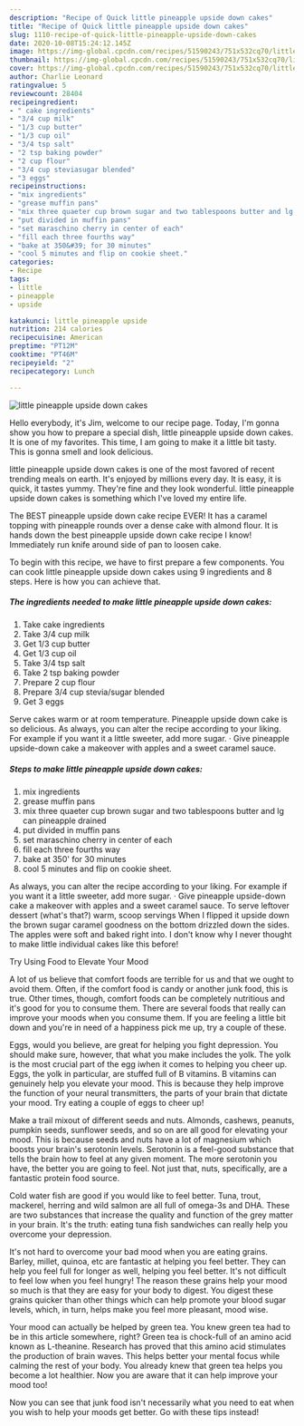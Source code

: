 ```yaml
---
description: "Recipe of Quick little pineapple upside down cakes"
title: "Recipe of Quick little pineapple upside down cakes"
slug: 1110-recipe-of-quick-little-pineapple-upside-down-cakes
date: 2020-10-08T15:24:12.145Z
image: https://img-global.cpcdn.com/recipes/51590243/751x532cq70/little-pineapple-upside-down-cakes-recipe-main-photo.jpg
thumbnail: https://img-global.cpcdn.com/recipes/51590243/751x532cq70/little-pineapple-upside-down-cakes-recipe-main-photo.jpg
cover: https://img-global.cpcdn.com/recipes/51590243/751x532cq70/little-pineapple-upside-down-cakes-recipe-main-photo.jpg
author: Charlie Leonard
ratingvalue: 5
reviewcount: 28404
recipeingredient:
- " cake ingredients"
- "3/4 cup milk"
- "1/3 cup butter"
- "1/3 cup oil"
- "3/4 tsp salt"
- "2 tsp baking powder"
- "2 cup flour"
- "3/4 cup steviasugar blended"
- "3 eggs"
recipeinstructions:
- "mix ingredients"
- "grease muffin pans"
- "mix three quaeter cup brown sugar and two tablespoons butter and lg can pineapple drained"
- "put divided in muffin pans"
- "set maraschino cherry in center of each"
- "fill each three fourths way"
- "bake at 350&#39; for 30 minutes"
- "cool 5 minutes and flip on cookie sheet."
categories:
- Recipe
tags:
- little
- pineapple
- upside

katakunci: little pineapple upside 
nutrition: 214 calories
recipecuisine: American
preptime: "PT12M"
cooktime: "PT46M"
recipeyield: "2"
recipecategory: Lunch

---
```



![little pineapple upside down cakes](https://img-global.cpcdn.com/recipes/51590243/751x532cq70/little-pineapple-upside-down-cakes-recipe-main-photo.jpg)

Hello everybody, it's Jim, welcome to our recipe page. Today, I'm gonna show you how to prepare a special dish, little pineapple upside down cakes. It is one of my favorites. This time, I am going to make it a little bit tasty. This is gonna smell and look delicious.

little pineapple upside down cakes is one of the most favored of recent trending meals on earth. It's enjoyed by millions every day. It is easy, it is quick, it tastes yummy. They're fine and they look wonderful. little pineapple upside down cakes is something which I've loved my entire life.

The BEST pineapple upside down cake recipe EVER! It has a caramel topping with pineapple rounds over a dense cake with almond flour. It is hands down the best pineapple upside down cake recipe I know! Immediately run knife around side of pan to loosen cake.


To begin with this recipe, we have to first prepare a few components. You can cook little pineapple upside down cakes using 9 ingredients and 8 steps. Here is how you can achieve that.

<!--inarticleads1-->

##### The ingredients needed to make little pineapple upside down cakes:

1. Take  cake ingredients
1. Take 3/4 cup milk
1. Get 1/3 cup butter
1. Get 1/3 cup oil
1. Take 3/4 tsp salt
1. Take 2 tsp baking powder
1. Prepare 2 cup flour
1. Prepare 3/4 cup stevia/sugar blended
1. Get 3 eggs


Serve cakes warm or at room temperature. Pineapple upside down cake is so delicious. As always, you can alter the recipe according to your liking. For example if you want it a little sweeter, add more sugar. · Give pineapple upside-down cake a makeover with apples and a sweet caramel sauce. 

<!--inarticleads2-->

##### Steps to make little pineapple upside down cakes:

1. mix ingredients
1. grease muffin pans
1. mix three quaeter cup brown sugar and two tablespoons butter and lg can pineapple drained
1. put divided in muffin pans
1. set maraschino cherry in center of each
1. fill each three fourths way
1. bake at 350&#39; for 30 minutes
1. cool 5 minutes and flip on cookie sheet.


As always, you can alter the recipe according to your liking. For example if you want it a little sweeter, add more sugar. · Give pineapple upside-down cake a makeover with apples and a sweet caramel sauce. To serve leftover dessert (what&#39;s that?) warm, scoop servings When I flipped it upside down the brown sugar caramel goodness on the bottom drizzled down the sides. The apples were soft and baked right into. I don&#39;t know why I never thought to make little individual cakes like this before! 

Try Using Food to Elevate Your Mood


A lot of us believe that comfort foods are terrible for us and that we ought to avoid them. Often, if the comfort food is candy or another junk food, this is true. Other times, though, comfort foods can be completely nutritious and it's good for you to consume them. There are several foods that really can improve your moods when you consume them. If you are feeling a little bit down and you're in need of a happiness pick me up, try a couple of these.

Eggs, would you believe, are great for helping you fight depression. You should make sure, however, that what you make includes the yolk. The yolk is the most crucial part of the egg iwhen it comes to helping you cheer up. Eggs, the yolk in particular, are stuffed full of B vitamins. B vitamins can genuinely help you elevate your mood. This is because they help improve the function of your neural transmitters, the parts of your brain that dictate your mood. Try eating a couple of eggs to cheer up!

Make a trail mixout of different seeds and nuts. Almonds, cashews, peanuts, pumpkin seeds, sunflower seeds, and so on are all good for elevating your mood. This is because seeds and nuts have a lot of magnesium which boosts your brain's serotonin levels. Serotonin is a feel-good substance that tells the brain how to feel at any given moment. The more serotonin you have, the better you are going to feel. Not just that, nuts, specifically, are a fantastic protein food source.

Cold water fish are good if you would like to feel better. Tuna, trout, mackerel, herring and wild salmon are all full of omega-3s and DHA. These are two substances that increase the quality and function of the grey matter in your brain. It's the truth: eating tuna fish sandwiches can really help you overcome your depression. 

It's not hard to overcome your bad mood when you are eating grains. Barley, millet, quinoa, etc are fantastic at helping you feel better. They can help you feel full for longer as well, helping you feel better. It's not difficult to feel low when you feel hungry! The reason these grains help your mood so much is that they are easy for your body to digest. You digest these grains quicker than other things which can help promote your blood sugar levels, which, in turn, helps make you feel more pleasant, mood wise.

Your mood can actually be helped by green tea. You knew green tea had to be in this article somewhere, right? Green tea is chock-full of an amino acid known as L-theanine. Research has proved that this amino acid stimulates the production of brain waves. This helps better your mental focus while calming the rest of your body. You already knew that green tea helps you become a lot healthier. Now you are aware that it can help improve your mood too!

Now you can see that junk food isn't necessarily what you need to eat when you wish to help your moods get better. Go  with  these tips  instead!

